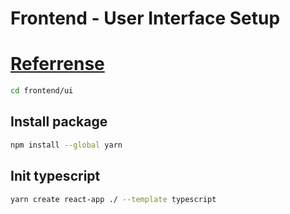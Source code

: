 # Frontend - User Interface Setup

# [Referrense](https://medium.com/@xiaominghu19922/authentication-and-authorization-with-nodejs-react-and-typescript-part-2-ae9d320e4f74)

```sh
cd frontend/ui
```

## Install package

```sh
npm install --global yarn
```

## Init typescript

```sh
yarn create react-app ./ --template typescript
```

```sh

```

```sh

```

```sh

```

```sh

```
